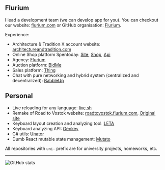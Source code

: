 ## Flurium

I lead a development team (we can develop app for you). You can checkout our website: [flurium.com](https://flurium.com/) or GitHub organisation: [Flurium](https://github.com/flurium).

Experience:
- Architecture & Tradition X account website: [architectureandtradition.com](https://www.architectureandtradition.com/)
- Online Shop platform Spentoday: [Site](https://github.com/flurium/spentoday), [Shop](https://github.com/flurium/spentoday-shop), [Api](https://github.com/flurium/spentoday-api)
- Agency: [Flurium](https://github.com/flurium/agency)
- Auction platform: [BidMe](https://github.com/flurium/bidme)
- Sales platform: [Thing](https://github.com/flurium/thing)
- Chat with pure networking and hybrid system (centralized and decentralized): [BabbleUp](https://github.com/flurium/babble)

## Personal

- Live reloading for any language: [live.sh](https://github.com/roman-koshchei/live-sh)
- Remake of Road to Vostok website: [roadtovostok.flurium.com](https://roadtovostok.flurium.com/), [Original site](https://roadtovostok.com/)
- Keyboard layout creation and analyzing tool: [LETA](https://github.com/roman-koshchei/leta)
- Keyboard analyzing API: [Genkey](https://github.com/roman-koshchei/genkey-api)
- C# utils: [Unator](https://github.com/roman-koshchei/unator)
- Dumb React mutable state management: [Mutato](https://github.com/roman-koshchei/mutato) 

All repositories with `uni-` prefix are for university projects, homeworks, etc. 

---

![GitHub stats](https://github-readme-stats.vercel.app/api/top-langs?username=roman-koshchei&layout=donut&theme=dracula&hide=html)
